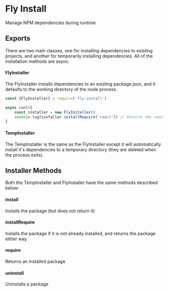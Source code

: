 # Fly Install
Manage NPM dependencies during runtime

## Exports
There are two main classes, one for installing dependencies to existing projects, and another for temporarily installing dependencies. All of the installation methods are async.

#### FlyInstaller
The FlyInstaller installs dependencies to an existing package.json, and it defaults to the working directory of the node process.

```js
const {FlyInstaller} = require('fly-install')

async run(){
    const installer = new FlyInstaller()
    console.log(installer.installRequire('react')) // Returns the react package even if it wasn't previously installed
}
```

#### TempInstaller
The TempInstaller is the same as the FlyInstaller except it will automatically install it's dependencies to a temporary directory (they are deleted when the process exits).

## Installer Methods
Both the TempInstaller and FlyInstaller have the same methods described below:

#### install
Installs the package (but does not return it)

#### installRequire
Installs the package if it is not already installed, and returns the package either way

#### require
Returns an installed package

#### uninstall
Uninstalls a package